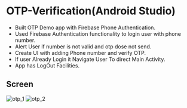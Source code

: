 # OTP-Verification(Android Studio)
- Built OTP Demo app with Firebase Phone Authentication.
- Used Firebase Authentication functionality to login user with phone number.
- Alert User if number is not valid and otp dose not send.
- Create UI with adding Phone number and verify OTP.
- If user Already Login it Navigate User To direct Main Activity.
- App has LogOut Facilities.

## Screen
![otp_1](https://user-images.githubusercontent.com/89833644/152638145-ffaff06f-9b84-48ff-8b34-856344143c9a.jpg)
![otp_2](https://user-images.githubusercontent.com/89833644/152638152-e2f3cf37-77c0-430b-9b2a-d1fe9164028b.jpg)

